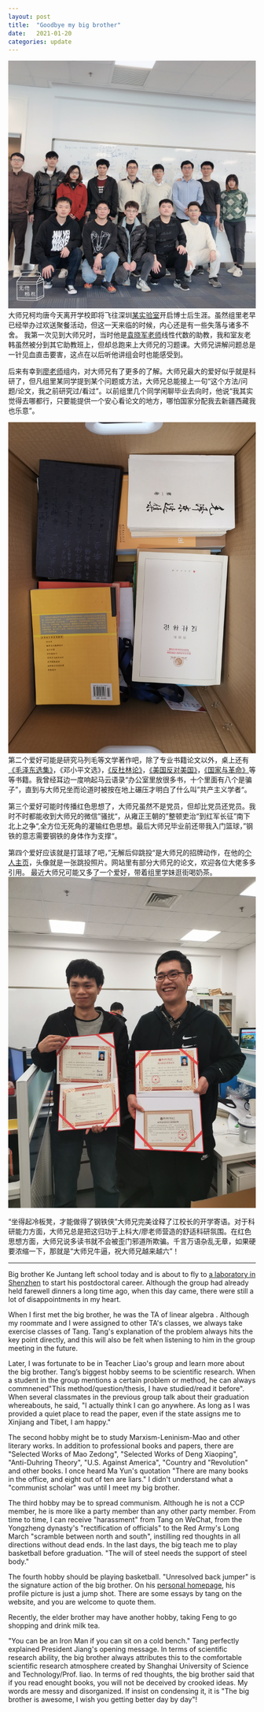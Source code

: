 ```yaml
---
layout: post
title:  "Goodbye my big brother"
date:   2021-01-20
categories: update
---
```

![out](/source/group.jpg)
大师兄柯均唐今天离开学校即将飞往深圳[某实验室](https://www.pcl.ac.cn/)开启博士后生涯。虽然组里老早已经举办过欢送聚餐活动，但这一天来临的时候，内心还是有一些失落与诸多不舍。
我第一次见到大师兄时，当时他是[袁晓军老师](https://faculty.uestc.edu.cn/yuanxiaojun/zh_CN/index.htm)线性代数的助教，我和室友老韩虽然被分到其它助教班上，但却总跑来上大师兄的习题课。大师兄讲解问题总是一针见血直击要害，这点在以后听他讲组会时也能感受到。


后来有幸到[廖老师](https://sist.shanghaitech.edu.cn/2020/0707/c7499a53893/page.htm)组内，对大师兄有了更多的了解。大师兄最大的爱好似乎就是科研了，但凡组里某同学提到某个问题或方法，大师兄总能接上一句“这个方法/问题/论文，我之前研究过/看过”。以前组里几个同学闲聊毕业去向时，他说“我其实觉得去哪都行，只要能提供一个安心看论文的地方，哪怕国家分配我去新疆西藏我也乐意”。


![out](/source/book.jpg)
第二个爱好可能是研究马列毛等文学著作吧，除了专业书籍论文以外，桌上还有[《毛泽东选集》](https://www.marxists.org/chinese/maozedong/index.htm)，《邓小平文选》，[《反杜林论》](https://www.marxists.org/chinese/marx-engels/20/001.htm)，[《美国反对美国》](https://sangeren.gitbooks.io/usoppositionus/content/)，[《国家与革命》](http://reader.epubee.com/books/mobile/98/98fc9c638e145f449d7500038049112f/00129.html)等等书籍。我曾经耳边一度响起马云语录“办公室里放很多书，十个里面有八个是骗子”，直到与大师兄坐而论道时被按在地上碾压才明白了什么叫”共产主义学者“。


第三个爱好可能时传播红色思想了，大师兄虽然不是党员，但却比党员还党员。我时不时都能收到大师兄的微信”骚扰“，从雍正王朝的”整顿吏治“到红军长征”南下北上之争“,全方位无死角的灌输红色思想。最后大师兄毕业前还带我入门篮球，”钢铁的意志需要钢铁的身体作为支撑“。


第四个爱好应该就是打篮球了吧，”无解后仰跳投“是大师兄的招牌动作，在他的[个人主页](https://www.tangkejun.com/index.html)，头像就是一张跳投照片。网站里有部分大师兄的论文，欢迎各位大佬多多引用。
最近大师兄可能又多了一个爱好，带着组里学妹逛街喝奶茶。
![out](/source/liaotang.jpg)


“坐得起冷板凳，才能做得了钢铁侠”大师兄完美诠释了江校长的开学寄语。对于科研能力方面，大师兄总是把这归功于上科大/廖老师营造的舒适科研氛围。在红色思想方面，大师兄说多读书就不会被歪门邪道所欺骗。千言万语杂乱无章，如果硬要浓缩一下，那就是“大师兄牛逼，祝大师兄越来越六”！

_________


Big brother Ke Juntang left school today and is about to fly to [a laboratory in Shenzhen]((https://www.pcl.ac.cn/)) to start his postdoctoral career. Although the group had already held farewell dinners a long time ago, when this day came, there were still a lot of disappointments in my heart.


When I first met the big brother, he was the TA of linear algebra . Although my roommate and I were assigned to other TA's classes, we always take exercise classes of Tang. Tang's explanation of the problem always hits the key point directly, and this will also be felt when listening to him in the group meeting in the future.


Later, I was fortunate to be in Teacher Liao's group and learn more about the big brother. Tang’s biggest hobby seems to be scientific research. When a student in the group mentions a certain problem or method, he can always commnened"This method/question/thesis, I have studied/read it before". When several classmates in the previous group talk about their graduation whereabouts, he said, "I actually think I can go anywhere. As long as I was provided a quiet place to read the paper, even if the state assigns me to Xinjiang and Tibet, I am happy."


The second hobby might be to study Marxism-Leninism-Mao and other literary works. In addition to professional books and papers, there are "Selected Works of Mao Zedong", "Selected Works of Deng Xiaoping", "Anti-Duhring Theory", "U.S. Against America", "Country and "Revolution" and other books. I once heard Ma Yun's quotation "There are many books in the office, and eight out of ten are liars." I didn't understand what a "communist scholar" was until I meet my big brother.


The third hobby may be to spread communism. Although he is not a CCP member, he is more like a party member than any other party member. From time to time, I can receive "harassment" from Tang on WeChat, from the Yongzheng dynasty's "rectification of officials" to the Red Army's Long March "scramble between north and south", instilling red thoughts in all directions without dead ends. In the last days, the big teach me to play basketball before graduation. "The will of steel needs the support of steel body."


The fourth hobby should be playing basketball. "Unresolved back jumper" is the signature action of the big brother. On his [personal homepage]( https://www.tangkejun.com/index.html), his profile picture is just a jump shot. There are some essays by tang on the website, and you are welcome to quote them.


Recently, the elder brother may have another hobby, taking Feng to go shopping and drink milk tea.


"You can be an Iron Man if you can sit on a cold bench." Tang perfectly explained President Jiang's opening message. In terms of scientific research ability, the big brother always attributes this to the comfortable scientific research atmosphere created by Shanghai University of Science and Technology/Prof. liao. In terms of red thoughts, the big brother said that if you read enought books, you will not be deceived by crooked ideas. My words are messy and disorganized. If  insist on condensing it, it is "The big brother is awesome, I wish you getting better day by day"!